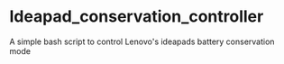 # Ideapad_conservation_controller
A simple bash script to control Lenovo's ideapads battery conservation mode
